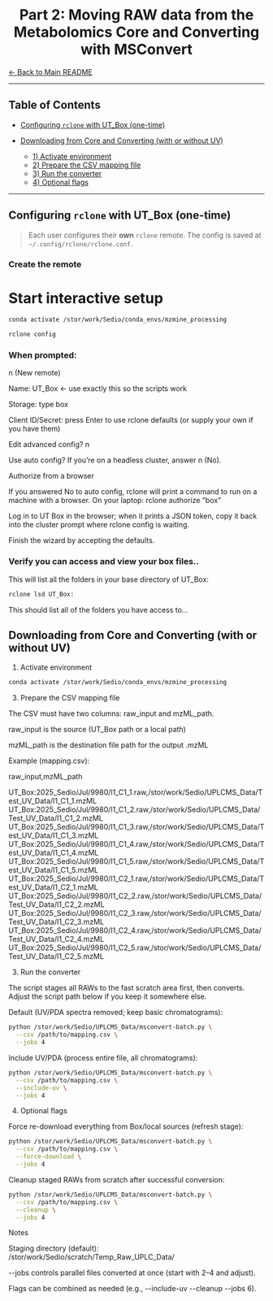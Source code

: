# <div align="center"> Part 2: Moving RAW data from the Metabolomics Core and Converting with MSConvert </div>

[← Back to Main README](../README.md)

---

## Table of Contents
- [Configuring `rclone` with UT\_Box (one-time)](#configuring-rclone-with-ut_box-one-time)

- [Downloading from Core and Converting (with or without UV)](#downloading-from-core-and-converting-with-or-without-uv)
  - [1) Activate environment](#1-activate-environment)
  - [2) Prepare the CSV mapping file](#2-prepare-the-csv-mapping-file)
  - [3) Run the converter](#3-run-the-converter)
  - [4) Optional flags](#4-optional-flags)

---

## Configuring `rclone` with UT_Box (one-time)

> Each user configures their **own** `rclone` remote. The config is saved at `~/.config/rclone/rclone.conf`.

### Create the remote

# Start interactive setup

```bash
conda activate /stor/work/Sedio/conda_envs/mzmine_processing
```

```bash
rclone config
```

### When prompted: 

n (New remote)

Name: UT_Box ← use exactly this so the scripts work

Storage: type box

Client ID/Secret: press Enter to use rclone defaults (or supply your own if you have them)

Edit advanced config? n

Use auto config? If you’re on a headless cluster, answer n (No).

Authorize from a browser

If you answered No to auto config, rclone will print a command to run on a machine with a browser. On your laptop:
rclone authorize "box"

Log in to UT Box in the browser; when it prints a JSON token, copy it back into the cluster prompt where rclone config is waiting.

Finish the wizard by accepting the defaults.

### Verify you can access and view your box files..

This will list all the folders in your base directory of UT_Box:

```bash
rclone lsd UT_Box:
```

This should list all of the folders you have access to...

## Downloading from Core and Converting (with or without UV)
1) Activate environment
   
```bash
conda activate /stor/work/Sedio/conda_envs/mzmine_processing
```

3) Prepare the CSV mapping file

The CSV must have two columns: raw_input and mzML_path.

raw_input is the source (UT_Box path or a local path)

mzML_path is the destination file path for the output .mzML

Example (mapping.csv):

raw_input,mzML_path

UT_Box:2025_Sedio/Jul/9980/I1_C1_1.raw,/stor/work/Sedio/UPLCMS_Data/Test_UV_Data/I1_C1_1.mzML
UT_Box:2025_Sedio/Jul/9980/I1_C1_2.raw,/stor/work/Sedio/UPLCMS_Data/Test_UV_Data/I1_C1_2.mzML
UT_Box:2025_Sedio/Jul/9980/I1_C1_3.raw,/stor/work/Sedio/UPLCMS_Data/Test_UV_Data/I1_C1_3.mzML
UT_Box:2025_Sedio/Jul/9980/I1_C1_4.raw,/stor/work/Sedio/UPLCMS_Data/Test_UV_Data/I1_C1_4.mzML
UT_Box:2025_Sedio/Jul/9980/I1_C1_5.raw,/stor/work/Sedio/UPLCMS_Data/Test_UV_Data/I1_C1_5.mzML
UT_Box:2025_Sedio/Jul/9980/I1_C2_1.raw,/stor/work/Sedio/UPLCMS_Data/Test_UV_Data/I1_C2_1.mzML
UT_Box:2025_Sedio/Jul/9980/I1_C2_2.raw,/stor/work/Sedio/UPLCMS_Data/Test_UV_Data/I1_C2_2.mzML
UT_Box:2025_Sedio/Jul/9980/I1_C2_3.raw,/stor/work/Sedio/UPLCMS_Data/Test_UV_Data/I1_C2_3.mzML
UT_Box:2025_Sedio/Jul/9980/I1_C2_4.raw,/stor/work/Sedio/UPLCMS_Data/Test_UV_Data/I1_C2_4.mzML
UT_Box:2025_Sedio/Jul/9980/I1_C2_5.raw,/stor/work/Sedio/UPLCMS_Data/Test_UV_Data/I1_C2_5.mzML

3) Run the converter

The script stages all RAWs to the fast scratch area first, then converts.
Adjust the script path below if you keep it somewhere else.

Default (UV/PDA spectra removed; keep basic chromatograms):

```bash
python /stor/work/Sedio/UPLCMS_Data/msconvert-batch.py \
  --csv /path/to/mapping.csv \
  --jobs 4
```

Include UV/PDA (process entire file, all chromatograms):

```bash
python /stor/work/Sedio/UPLCMS_Data/msconvert-batch.py \
  --csv /path/to/mapping.csv \
  --include-uv \
  --jobs 4
```

4) Optional flags

Force re-download everything from Box/local sources (refresh stage):

```bash
python /stor/work/Sedio/UPLCMS_Data/msconvert-batch.py \
  --csv /path/to/mapping.csv \
  --force-download \
  --jobs 4
```

Cleanup staged RAWs from scratch after successful conversion:

```bash
python /stor/work/Sedio/UPLCMS_Data/msconvert-batch.py \
  --csv /path/to/mapping.csv \
  --cleanup \
  --jobs 4
```

Notes

Staging directory (default): /stor/work/Sedio/scratch/Temp_Raw_UPLC_Data/

--jobs controls parallel files converted at once (start with 2–4 and adjust).

Flags can be combined as needed (e.g., --include-uv --cleanup --jobs 6).





